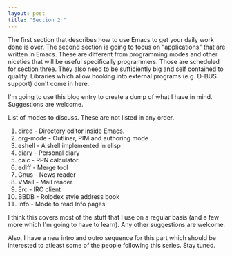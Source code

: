 ```yaml
---
layout: post
title: "Section 2 "
---
```


The first section that describes how to use Emacs to get your daily work done is over. The second section is going to focus on "applications" that are written in Emacs. These are different from programming modes and other niceties that will be useful specifically programmers. Those are scheduled for section three. They also need to be sufficiently big and self contained to qualify. Libraries which allow hooking into external programs (e.g. D-BUS support) don't come in here. 

I'm going to use this blog entry to create a dump of what I have in mind. Suggestions are welcome. 

List of modes to discuss. These are not listed in any order. 

1. dired - Directory editor inside Emacs. 
1. org-mode - Outliner, PIM and authoring mode
1. eshell - A shell implemented in elisp
1. diary - Personal diary
1. calc - RPN calculator
1. ediff - Merge tool
1. Gnus - News reader
1. VMail - Mail reader
1. Erc - IRC client
1. BBDB - Rolodex style address book
1. Info - Mode to read Info pages

I think this covers most of the stuff that I use on a regular basis (and a few more which I'm going to have to learn). Any other suggestions are welcome. 

Also, I have a new intro and outro sequence for this part which should be interested to atleast some of the people following this series. Stay tuned. 
